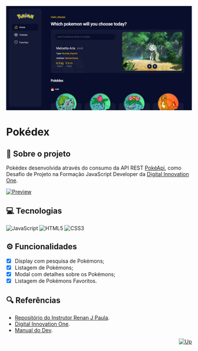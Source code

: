 <div id="top" align="center">
  <a href="https://elidianaandrade.github.io/pokedex">
    <img alt="Screen Pokédex" src="https://github.com/elidianaandrade/pokedex/blob/main/src/assets/images/screen.jpg?raw=true">
  </a>
</div>

# Pokédex

## 🔴 Sobre o projeto
Pokédex desenvolvida através do consumo da API REST [PokéApi](https://pokeapi.co/), como Desafio de Projeto na Formação JavaScript Developer da [Digital Innovation One](https://www.dio.me/).

[![Preview](https://img.shields.io/badge/Preview-000?style=for-the-badge&logo=github&logoColor=7520FF)](https://elidianaandrade.github.io/pokedex/)

## 💻 Tecnologias
![JavaScript](https://img.shields.io/badge/JavaScript-000?style=for-the-badge&logo=javascript&logoColor=7520FF)
![HTML5](https://img.shields.io/badge/HTML5-000?style=for-the-badge&logo=html5&logoColor=7520FF)
![CSS3](https://img.shields.io/badge/CSS3-000?style=for-the-badge&logo=css3&logoColor=7520FF)

## ⚙ Funcionalidades
- [x] Display com pesquisa de Pokémons;
- [x] Listagem de Pokémons;
- [x] Modal com detalhes sobre os Pokémons;
- [x] Listagem de Pokémons Favoritos.

## 🔍 Referências
- [Repositório do Instrutor Renan J Paula](https://github.com/digitalinnovationone/js-developer-pokedex).
- [Digital Innovation One](https://www.dio.me/).
- [Manual do Dev](https://youtu.be/SjtdH3dWLa8).

<div align="right">
  <a href="#top">
    <img alt="Up" height="25" src="https://raw.githubusercontent.com/FortAwesome/Font-Awesome/6.x/svgs/solid/angle-up.svg">
  </a>
</div>
